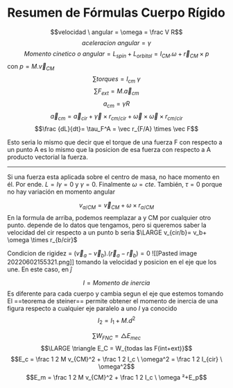 # Resumen de Fórmulas Cuerpo Rígido
$$velocidad \ angular = \omega = \frac V R$$
$$aceleracion \ angular=\gamma $$
$$Momento \ cinetico \ o \ angular = L_{spin}+ L_{orbital} = I_{CM}. \omega + \vec r_{CM} \times  p$$
con $p = M. \vec v_{CM}$ 
$$\sum torques = I_{cm}\ \gamma$$
$$\sum F_{ext} = M.\vec a_{cm}$$
$$a_{cm}= \gamma R$$
$$\vec a_{cm} = \vec a_{cir} + \vec \gamma \times r_{cm/cir} + \vec \omega \times \vec \omega \times r_{cm/cir} $$
$$\frac {dL}{dt}= \tau_F^A = \vec r_{F/A} \times \vec F$$

Esto seria lo mismo que decir que el torque de una fuerza F con respecto a un punto A es lo mismo que la posicion de esa fuerza con respecto a A producto vectorial la fuerza.

---

Si una fuerza esta aplicada sobre el centro de masa, no hace momento en él. Por ende. $L = I \gamma= 0$ y $\gamma = 0$. Finalmente $\omega = cte$. También, $\tau = 0$ porque no hay variación en momento angular

$$v_{a/CM}= \vec v_{CM} + \omega \times r_{a/CM}$$
En la formula de arriba, podemos reemplazar a y CM por cualquier otro punto. depende de lo datos que tengamos, pero si queremos saber la velocidad del cir respecto a un punto b seria
$\LARGE v_{cir/b}= v_b+ \omega \times r_{b/cir}$ 

Condicion de rigidez = $(\vec v_a - \vec v_b).(\vec r_a - \vec r_b) = 0$
![[Pasted image 20220602155321.png]] tomando la velocidad y posicion en el eje que los une. En este caso, en $\hat j$ 


$$I = Momento\  de  \ inercia$$
Es diferente para cada cuerpo y cambia segun el eje que estemos tomando
El ==teorema de steiner== permite obtener el momento de inercia de una figura respecto a cualquier eje paralelo a uno $I$ ya conocido 
$$I_2 = I_1 + M.d^2$$

$$\sum W_{FNC} = \triangle E_{mec}$$
$$\LARGE \triangle E_C = W_{todas las F(int+ext)}$$
$$E_c  = \frac 1 2 M v_{CM}^2 + \frac 1 2 I_c \ \omega^2 = \frac 1 2 I_{cir} \ \omega^2$$
$$E_m  = \frac 1 2 M v_{CM}^2 + \frac 1 2 I_c \ \omega ²+E_p$$


